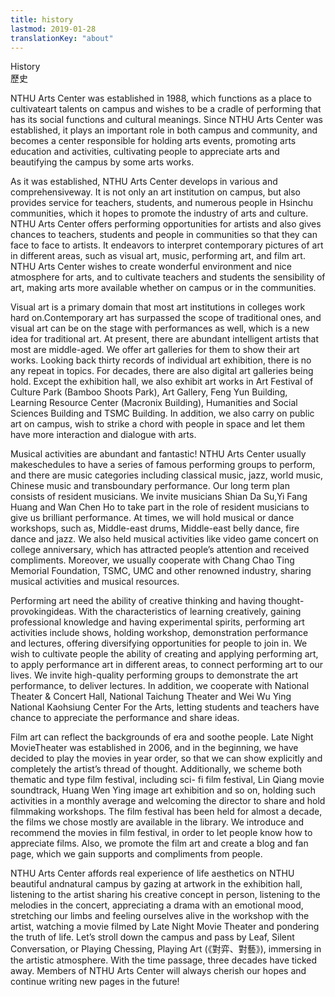 ```yaml
---
title: history
lastmod: 2019-01-28
translationKey: "about"
---
```


<div class="page-history">
<div class="page-title">
    <div class="line"></div>
    <div class="page-title-text">
        <div class="en">History</div>
        <div class="ch">歷史</div>
    </div>
</div>


<div class="row content">
<div class="col-12 col-lg-6">

<div class="cover-pic1" 
    style="background-image:url('/img/about/center1.jpg')">
</div>

<div class="cover-pic2"
    style="background-image:url('/img/about/center2.jpg')">
</div>

</div>
<div class="col-12 col-lg-6 intro">

NTHU Arts Center was established in 1988, which functions as a place to cultivateart talents on campus and wishes to be a cradle of performing that has its social functions and cultural meanings. Since NTHU Arts Center was established, it plays an important role in both campus and community, and becomes a center responsible for holding arts events, promoting arts education and activities, cultivating people to appreciate arts and beautifying the campus by some arts works.

As it was established, NTHU Arts Center develops in various and comprehensiveway. It is not only an art institution on campus, but also provides service for teachers, students, and numerous people in Hsinchu communities, which it hopes to promote the industry of arts and culture. NTHU Arts Center offers performing opportunities for artists and also gives chances to teachers, students and people in communities so that they can face to face to artists. It endeavors to interpret contemporary pictures of art in different areas, such as visual art, music, performing art, and film art. NTHU Arts Center wishes to create wonderful environment and nice atmosphere for arts, and to cultivate teachers and students the sensibility of art, making arts more available whether on campus or in the communities.

Visual art is a primary domain that most art institutions in colleges work hard on.Contemporary art has surpassed the scope of traditional ones, and visual art can be on the stage with performances as well, which is a new idea for traditional art. At present, there are abundant intelligent artists that most are middle-aged. We offer art galleries for them to show their art works. Looking back thirty records of individual art exhibition, there is no any repeat in topics. For decades, there are also digital art galleries being hold. Except the exhibition hall, we also exhibit art works in Art Festival of Culture Park (Bamboo Shoots Park), Art Gallery, Feng Yun Building, Learning Resource Center (Macronix Building), Humanities and Social Sciences Building and TSMC Building. In addition, we also carry on public art on campus, wish to strike a chord with people in space and let them have more interaction and dialogue with arts.

Musical activities are abundant and fantastic! NTHU Arts Center usually makeschedules to have a series of famous performing groups to perform, and there are music categories including classical music, jazz, world music, Chinese music and transboundary performance. Our long term plan consists of resident musicians. We invite musicians Shian Da Su,Yi Fang Huang and Wan Chen Ho to take part in the role of resident musicians to give us brilliant performance. At times, we will hold musical or dance workshops, such as, Middle-east drums, Middle-east belly dance, fire dance and jazz. We also held musical activities like video game concert on college anniversary, which has attracted people’s attention and received compliments. Moreover, we usually cooperate with Chang Chao Ting Memorial Foundation, TSMC, UMC and other renowned industry, sharing musical activities and musical resources.

Performing art need the ability of creative thinking and having thought-provokingideas. With the characteristics of learning creatively, gaining professional knowledge and having experimental spirits, performing art activities include shows, holding workshop, demonstration performance and lectures, offering diversifying opportunities for people to join in. We wish to cultivate people the ability of creating and applying performing art, to apply performance art in different areas, to connect performing art to our lives. We invite high-quality performing groups to demonstrate the art performance, to deliver lectures. In addition, we cooperate with National Theater & Concert Hall, National Taichung Theater and Wei Wu Ying National Kaohsiung Center For the Arts, letting students and teachers have chance to appreciate the performance and share ideas.

Film art can reflect the backgrounds of era and soothe people. Late Night MovieTheater was established in 2006, and in the beginning, we have decided to play the movies in year order, so that we can show explicitly and completely the artist’s thread of thought. Additionally, we scheme both thematic and type film festival, including sci- fi film festival, Lin Qiang movie soundtrack, Huang Wen Ying image art exhibition and so on, holding such activities in a monthly average and welcoming the director to share and hold filmmaking workshops. The film festival has been held for almost a decade, the films we chose mostly are available in the library. We introduce and recommend the movies in film festival, in order to let people know how to appreciate films. Also, we promote the film art and create a blog and fan page, which we gain supports and compliments from people.

NTHU Arts Center affords real experience of life aesthetics on NTHU beautiful andnatural campus by gazing at artwork in the exhibition hall, listening to the artist sharing his creative concept in person, listening to the melodies in the concert, appreciating a drama with an emotional mood, stretching our limbs and feeling ourselves alive in the workshop with the artist, watching a movie filmed by Late Night Movie Theater and pondering the truth of life. Let’s stroll down the campus and pass by Leaf, Silent Conversation, or Playing Chessing, Playing Art (《對弈、對藝》), immersing in the artistic atmosphere. With the time passage, three decades have ticked away. Members of NTHU Arts Center will always cherish our hopes and continue writing new pages in the future!

<div class="teacher">



</div>

</div>
</div>
</div>
